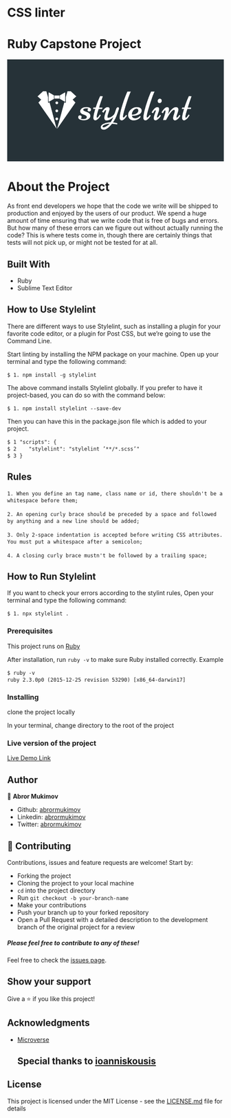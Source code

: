 # CSS linter

# Ruby Capstone Project

![screenshot](images/screenshot.png)

# About the Project

As front end developers we hope that the code we write will be shipped to production and enjoyed by the users of our product. We spend a huge amount of time ensuring that we write code that is free of bugs and errors. But how many of these errors can we figure out without actually running the code? This is where tests come in, though there are certainly things that tests will not pick up, or might not be tested for at all.

## Built With

- Ruby
- Sublime Text Editor


## How to Use Stylelint

There are different ways to use Stylelint, such as installing a plugin for your favorite code editor, or a plugin for Post CSS, but we’re going to use the Command Line.

Start linting by installing the NPM package on your machine. Open up your terminal and type the following command:

	$ 1. npm install -g stylelint

The above command installs Stylelint globally. If you prefer to have it project-based, you can do so with the command below:

	$ 1. npm install stylelint --save-dev

Then you can have this in the package.json file which is added to your project.

	$ 1 "scripts": {
	$ 2    "stylelint": "stylelint ’**/*.scss’"
	$ 3 }


## Rules

	1. When you define an tag name, class name or id, there shouldn't be a whitespace before them;

	2. An opening curly brace should be preceded by a space and followed by anything and a new line should be added;

	3. Only 2-space indentation is accepted before writing CSS attributes. You must put a whitespace after a semicolon;

	4. A closing curly brace mustn't be followed by a trailing space;


## How to Run Stylelint

If you want to check your errors according to the stylint rules, Open your terminal and type the following command:

	$ 1. npx stylelint .


### Prerequisites

This project runs on [Ruby](https://www.ruby-lang.org/en/documentation/installation/)

After installation, run `ruby -v` to make sure Ruby installed correctly. Example
```
$ ruby -v
ruby 2.3.0p0 (2015-12-25 revision 53290) [x86_64-darwin17]
```

### Installing
clone the project locally

In your terminal, change directory to the root of the project

### Live version of the project

[Live Demo Link](https://repl.it/repls/GoldGiftedMention)


## Author

👤 **Abror Mukimov**
- Github: [abrormukimov](https://github.com/abrormukimov)
- Linkedin: [abrormukimov](https://www.linkedin.com/in/abrormukimov)
- Twitter: [abrormukimov](https://www.twitter.com/abrormukimov)

## 🤝 Contributing

Contributions, issues and feature requests are welcome! Start by:

* Forking the project
* Cloning the project to your local machine
* `cd` into the project directory
* Run `git checkout -b your-branch-name`
* Make your contributions
* Push your branch up to your forked repository
* Open a Pull Request with a detailed description to the development branch of the original project for a review

##### Please feel free to contribute to any of these!

Feel free to check the [issues page](https://github.com/abrormukimov/tic-tac-toe/issues).

## Show your support

Give a ⭐️ if you like this project!

## Acknowledgments

- [Microverse](microverse.org)
  ## Special thanks to [ioanniskousis](https://github.com/ioanniskousis)

## License

This project is licensed under the MIT License - see the [LICENSE.md](LICENSE.md) file for details